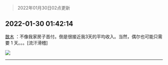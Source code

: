 > 2022年01月30日02点更新
<link rel="stylesheet" href="https://cdn.jsdelivr.net/gh/taotie6/sampleJSON@main/css/photo_show.css">
<meta name="referrer" content="no-referrer" />


 ## 2022-01-30 01:42:14 

 [㪚木](https://www.coolapk.com/feed/33193652?shareKey=ZGYyOTQwYjk3OGFkNjFmNTgwMDI~) ：不像我家房子首付。倒是很接近我3天的平均收入。当然，偶尔也可能只需要 1 天。。。[流汗滑稽] 

<div class="album">
<img class="img-item" src="http://image.coolapk.com/feed/2021/0604/09/3142203_cc75c90b_1482_4911@300x300.gif" />
</div>

 ------- 

